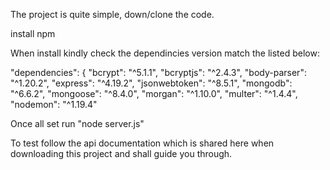 The project is quite simple, down/clone the code.

install npm

When install kindly check the dependincies version match the listed below:

"dependencies": {
    "bcrypt": "^5.1.1",
    "bcryptjs": "^2.4.3",
    "body-parser": "^1.20.2",
    "express": "^4.19.2",
    "jsonwebtoken": "^8.5.1",
    "mongodb": "^6.6.2",
    "mongoose": "^8.4.0",
    "morgan": "^1.10.0",
    "multer": "^1.4.4",
    "nodemon": "^1.19.4"

  Once all set run "node server.js"

  To test follow the api documentation which is shared here when downloading this project and shall guide you through.

  

